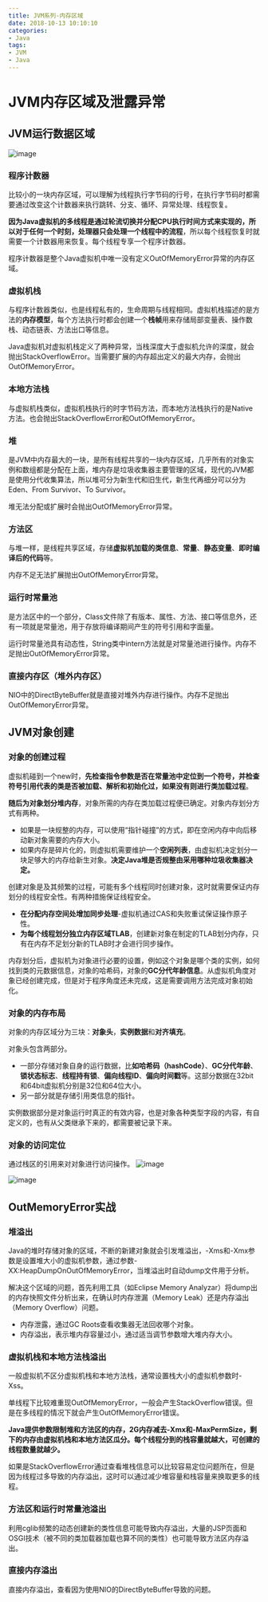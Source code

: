 ```yaml
---
title: JVM系列-内存区域
date: 2018-10-13 10:10:10
categories:
- Java
tags: 
- JVM
- Java
---
```



# JVM内存区域及泄露异常
## JVM运行数据区域
![image](https://note.youdao.com/yws/public/resource/dcff5c0bee1d6953fc0a1c4a49be81ca/xmlnote/6922490D633040479A9C362851759831/3497)

### 程序计数器
比较小的一块内存区域，可以理解为线程执行字节码的行号，在执行字节码时都需要通过改变这个计数器来执行跳转、分支、循环、异常处理、线程恢复。

**因为Java虚拟机的多线程是通过轮流切换并分配CPU执行时间方式来实现的，所以对于任何一个时刻，处理器只会处理一个线程中的流程**，所以每个线程恢复时就需要一个计数器用来恢复。每个线程专享一个程序计数器。

程序计数器是整个Java虚拟机中唯一没有定义OutOfMemoryError异常的内存区域。
### 虚拟机栈
与程序计数器类似，也是线程私有的，生命周期与线程相同。虚拟机栈描述的是方法的**内存模型**，每个方法执行时都会创建一个**栈帧**用来存储局部变量表、操作数栈、动态链表、方法出口等信息。

Java虚拟机对虚拟机栈定义了两种异常，当栈深度大于虚拟机允许的深度，就会抛出StackOverflowError。当需要扩展的内存超出定义的最大内存，会抛出OutOfMemoryError。
### 本地方法栈
与虚拟机栈类似，虚拟机栈执行的时字节码方法，而本地方法栈执行的是Native方法。也会抛出StackOverflowError和OutOfMemoryError。
### 堆
是JVM中内存最大的一块，是所有线程共享的一块内存区域，几乎所有的对象实例和数组都是分配在上面，堆内存是垃圾收集器主要管理的区域，现代的JVM都是使用分代收集算法，所以堆可分为新生代和旧生代，新生代再细分可以分为Eden、From Survivor、To Survivor。

堆无法分配或扩展时会抛出OutOfMemoryError异常。

### 方法区
与堆一样，是线程共享区域，存储**虚拟机加载的类信息**、**常量**、**静态变量**、**即时编译后的代码**等。

内存不足无法扩展抛出OutOfMemoryError异常。

### 运行时常量池
是方法区中的一个部分，Class文件除了有版本、属性、方法、接口等信息外，还有一项就是常量池，用于存放将编译期间产生的符号引用和字面量。

运行时常量池具有动态性，String类中intern方法就是对常量池进行操作。内存不足抛出OutOfMemoryError异常。

### 直接内存区（堆外内存区）
NIO中的DirectByteBuffer就是直接对堆外内存进行操作。内存不足抛出OutOfMemoryError异常。


## JVM对象创建
### 对象的创建过程
虚拟机碰到一个new时，**先检查指令参数是否在常量池中定位到一个符号，并检查符号引用代表的类是否被加载、解析和初始化过，如果没有则进行类加载过程**。

**随后为对象划分堆内存**，对象所需的内存在类加载过程便已确定。对象内存划分方式有两种。
- 如果是一块规整的内存，可以使用“指针碰撞”的方式，即在空闲内存中向后移动新对象需要的内存大小。
- 如果内存是碎片化的，则虚拟机需要维护一个**空闲列表**，由虚拟机决定划分一块足够大的内存给新生对象。**决定Java堆是否规整由采用哪种垃圾收集器决定。**

创建对象是及其频繁的过程，可能有多个线程同时创建对象，这时就需要保证内存划分的线程安全性。有两种措施保证线程安全。
- **在分配内存空间处增加同步处理**-虚拟机通过CAS和失败重试保证操作原子性。
- **为每个线程划分独立内存区域TLAB**，创建新对象在制定的TLAB划分内存，只有在内存不足划分新的TLAB时才会进行同步操作。

内存划分后，虚拟机为对象进行必要的设置，例如这个对象是哪个类的实例，如何找到类的元数据信息，对象的哈希码，对象的**GC分代年龄信息**。从虚拟机角度对象已经创建完成，但是对于程序角度还未完成，这是需要调用<init>方法完成对象初始化。

### 对象的内存布局
对象的内存区域分为三块：**对象头**，**实例数据**和**对齐填充**。

对象头包含两部分。
- 一部分存储对象自身的运行数据，比**如哈希码（hashCode）**、**GC分代年龄**、**锁状态标志**、**线程持有锁**、**偏向线程ID**、**偏向时间戳**等。这部分数据在32bit和64bit虚拟机分别是32位和64位大小。
- 另一部分就是存储引用类信息的指针。

实例数据部分是对象运行时真正的有效内容，也是对象各种类型字段的内容，有自定义的，也有从父类继承下来的，都需要被记录下来。

### 对象的访问定位
通过栈区的引用来对对象进行访问操作。
![image](https://note.youdao.com/yws/public/resource/dcff5c0bee1d6953fc0a1c4a49be81ca/xmlnote/B0519D2A75DB4E2BB362D20B7AC505EA/3767)

![image](https://note.youdao.com/yws/public/resource/dcff5c0bee1d6953fc0a1c4a49be81ca/xmlnote/9E460F6EC9894D7EA58A892D7C5D8E61/3769)

## OutMemoryError实战
### 堆溢出
Java的堆时存储对象的区域，不断的新建对象就会引发堆溢出，-Xms和-Xmx参数是设置堆大小的虚拟机参数，通过参数-XX:HeapDumpOnOutOfMemoryError，当堆溢出时自动dump文件用于分析。

解决这个区域的问题，首先利用工具（如Eclipse Memory Analyzar）将dump出的内存快照文件分析出来，在确认时内存泄漏（Memory Leak）还是内存溢出（Memory Overflow）问题。

- 内存泄露，通过GC Roots查看收集器无法回收哪个对象。
- 内存溢出，表示堆内存容量过小，通过适当调节参数增大堆内存大小。

### 虚拟机栈和本地方法栈溢出
一般虚拟机不区分虚拟机栈和本地方法栈，通常设置栈大小的虚拟机参数时-Xss。

单线程下比较难重现OutOfMemoryError，一般会产生StackOverflow错误。但是在多线程的情况下就会产生OutOfMemoryError错误。

**Java提供参数限制堆和方法区的内存，2G内存减去-Xmx和-MaxPermSize，剩下的内存由虚拟机栈和本地方法区瓜分。每个线程分到的栈容量就越大，可创建的线程数量就越少。** 

如果是StackOverflowError通过查看堆栈信息可以比较容易定位问题所在，但是因为线程过多导致的内存溢出，这时可以通过减少堆容量和栈容量来换取更多的线程。

### 方法区和运行时常量池溢出
利用cglib频繁的动态创建新的类性信息可能导致内存溢出，大量的JSP页面和OSGI技术（被不同的类加载器加载也算不同的类性）也可能导致方法区内存溢出。

### 直接内存溢出
直接内存溢出，查看因为使用NIO的DirectByteBuffer导致的问题。
